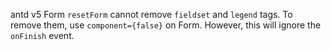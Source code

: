 antd v5 Form `resetForm` cannot remove `fieldset` and `legend` tags. To remove them, use `component={false}` on Form. However, this will ignore the `onFinish` event.
